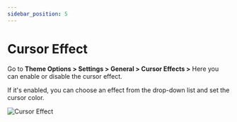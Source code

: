 ```yaml
---
sidebar_position: 5
---
```

# Cursor Effect

Go to **Theme Options > Settings > General > Cursor Effects >** Here you can enable or disable the cursor effect.

If it's enabled, you can choose an effect from the drop-down list and set the cursor color.

![Cursor Effect](./img/cursor.avif)
